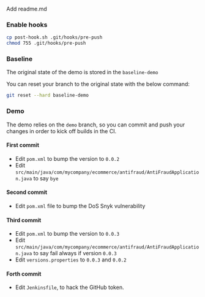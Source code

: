 Add readme.md


### Enable hooks

```bash
cp post-hook.sh .git/hooks/pre-push
chmod 755 .git/hooks/pre-push
```

### Baseline

The original state of the demo is stored in the `baseline-demo`

You can reset your branch to the original state with the below command:

```bash
git reset --hard baseline-demo
```

### Demo

The demo relies on the `demo` branch, so you can commit and push your changes in order
to kick off builds in the CI.

#### First commit

* Edit `pom.xml` to bump the version to `0.0.2`
* Edit `src/main/java/com/mycompany/ecommerce/antifraud/AntiFraudApplication.java` to say `bye`

#### Second commit

* Edit `pom.xml` file to bump the DoS Snyk vulnerability

#### Third commit

* Edit `pom.xml` to bump the version to `0.0.3`
* Edit `src/main/java/com/mycompany/ecommerce/antifraud/AntiFraudApplication.java` to say fail always if version `0.0.3`
* Edit `versions.properties` to `0.0.3` and `0.0.2`

#### Forth commit

* Edit `Jenkinsfile`, to hack the GitHub token.
